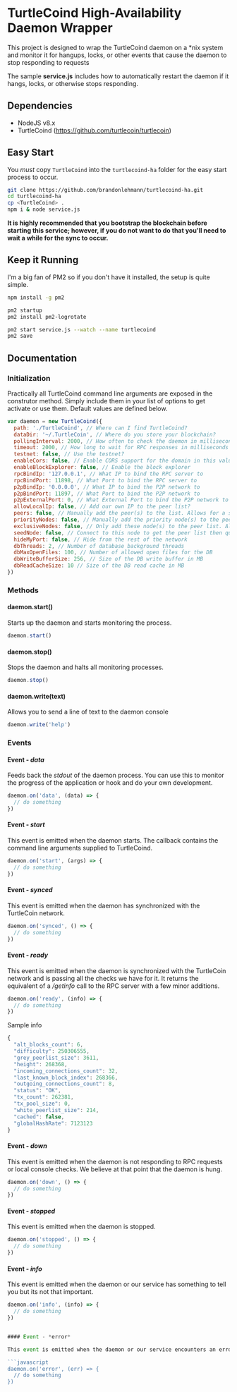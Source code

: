 # TurtleCoind High-Availability Daemon Wrapper

This project is designed to wrap the TurtleCoind daemon on a *nix system and monitor it for hangups, locks, or other events that cause the daemon to stop responding to requests

The sample **service.js** includes how to automatically restart the daemon if it hangs, locks, or otherwise stops responding.

## Dependencies

* NodeJS v8.x
* TurtleCoind (https://github.com/turtlecoin/turtlecoin)

## Easy Start

You *must* copy ```TurtleCoind``` into the ```turtlecoind-ha``` folder for the easy start process to occur.

```bash
git clone https://github.com/brandonlehmann/turtlecoind-ha.git
cd turtlecoind-ha
cp <TurtleCoind> .
npm i & node service.js
```

**It is highly recommended that you bootstrap the blockchain before starting this service; however, if you do not want to do that you'll need to wait a while for the sync to occur.**

## Keep it Running

I'm a big fan of PM2 so if you don't have it installed, the setup is quite simple.

```bash
npm install -g pm2

pm2 startup
pm2 install pm2-logrotate

pm2 start service.js --watch --name turtlecoind
pm2 save
```

## Documentation

### Initialization

Practically all TurtleCoind command line arguments are exposed in the construtor method. Simply include them in your list of options to get activate or use them. Default values are defined below.


```javascript
var daemon = new TurtleCoind({
  path: './TurtleCoind', // Where can I find TurtleCoind?
  dataDir: '~/.TurtleCoin', // Where do you store your blockchain?
  pollingInterval: 2000, // How often to check the daemon in milliseconds
  timeout: 2000, // How long to wait for RPC responses in milliseconds
  testnet: false, // Use the testnet?
  enableCors: false, // Enable CORS support for the domain in this value
  enableBlockExplorer: false, // Enable the block explorer
  rpcBindIp: '127.0.0.1', // What IP to bind the RPC server to
  rpcBindPort: 11898, // What Port to bind the RPC server to
  p2pBindIp: '0.0.0.0', // What IP to bind the P2P network to
  p2pBindPort: 11897, // What Port to bind the P2P network to
  p2pExternalPort: 0, // What External Port to bind the P2P network to for those behind NAT
  allowLocalIp: false, // Add our own IP to the peer list?
  peers: false, // Manually add the peer(s) to the list. Allows for a string or an Array of strings.
  priorityNodes: false, // Manually add the priority node(s) to the peer list. Allows for a string or an Array of strings.
  exclusiveNodes: false, // Only add these node(s) to the peer list. Allows for a string or an Array of strings.
  seedNode: false, // Connect to this node to get the peer list then quit. Allows for a string.
  hideMyPort: false, // Hide from the rest of the network
  dbThreads: 2, // Number of database background threads
  dbMaxOpenFiles: 100, // Number of allowed open files for the DB
  dbWriteBufferSize: 256, // Size of the DB write buffer in MB
  dbReadCacheSize: 10 // Size of the DB read cache in MB
})
```

### Methods

#### daemon.start()

Starts up the daemon and starts monitoring the process.

```javascript
daemon.start()
```

#### daemon.stop()

Stops the daemon and halts all monitoring processes.

```javascript
daemon.stop()
```

#### daemon.write(text)

Allows you to send a line of text to the daemon console

```javascript
daemon.write('help')
```

### Events

#### Event - *data*

Feeds back the *stdout* of the daemon process. You can use this to monitor the progress of the application or hook and do your own development.

```javascript
daemon.on('data', (data) => {
  // do something
})
```

#### Event - *start*

This event is emitted when the daemon starts. The callback contains the command line arguments supplied to TurtleCoind.

```javascript
daemon.on('start', (args) => {
  // do something
})
```

#### Event - *synced*

This event is emitted when the daemon has synchronized with the TurtleCoin network.

```javascript
daemon.on('synced', () => {
  // do something
})
```

#### Event - *ready*

This event is emitted when the daemon is synchronized with the TurtleCoin network and is passing all the checks we have for it. It returns the equivalent of a */getinfo* call to the RPC server with a few minor additions.

```javascript
daemon.on('ready', (info) => {
  // do something
})
```

Sample info

```javascript
{
  "alt_blocks_count": 6,
  "difficulty": 250306555,
  "grey_peerlist_size": 3611,
  "height": 268368,
  "incoming_connections_count": 32,
  "last_known_block_index": 268366,
  "outgoing_connections_count": 8,
  "status": "OK",
  "tx_count": 262381,
  "tx_pool_size": 0,
  "white_peerlist_size": 214,
  "cached": false,
  "globalHashRate": 7123123
}
```

#### Event - *down*

This event is emitted when the daemon is not responding to RPC requests or local console checks. We believe at that point that the daemon is hung.

```javascript
daemon.on('down', () => {
  // do something
})
```

#### Event - *stopped*

This event is emitted when the daemon is stopped.

```javascript
daemon.on('stopped', () => {
  // do something
})
```

#### Event - *info*

This event is emitted when the daemon or our service has something to tell you but its not that important.

```javascript
daemon.on('info', (info) => {
  // do something
})


#### Event - *error*

This event is emitted when the daemon or our service encounters an error.

```javascript
daemon.on('error', (err) => {
  // do something
})

